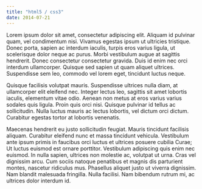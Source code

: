 ```yaml
---
title: "html5 / css3"
date: 2014-07-21
---
```


Lorem ipsum dolor sit amet, consectetur adipiscing elit. Aliquam id pulvinar quam, vel condimentum nisi. Vivamus egestas ipsum ut ultricies tristique. Donec porta, sapien ac interdum iaculis, turpis eros varius ligula, ut scelerisque dolor neque ac purus. Morbi vestibulum augue at sagittis hendrerit. Donec consectetur consectetur gravida. Duis id enim nec orci interdum ullamcorper. Quisque sed sapien ut quam aliquet ultrices. Suspendisse sem leo, commodo vel lorem eget, tincidunt luctus neque.

Quisque facilisis volutpat mauris. Suspendisse ultrices nulla diam, at ullamcorper elit eleifend nec. Integer lectus leo, sagittis sit amet lobortis iaculis, elementum vitae odio. Aenean non metus at eros varius varius sodales quis ligula. Proin quis orci nisi. Quisque pulvinar id tellus ac sollicitudin. Nulla luctus mauris ac lectus lobortis, vel dictum orci dictum. Curabitur egestas tortor at lobortis venenatis.

Maecenas hendrerit eu justo sollicitudin feugiat. Mauris tincidunt facilisis aliquam. Curabitur eleifend nunc et massa tincidunt vehicula. Vestibulum ante ipsum primis in faucibus orci luctus et ultrices posuere cubilia Curae; Ut luctus euismod est ornare porttitor. Vestibulum adipiscing quis enim nec euismod. In nulla sapien, ultrices non molestie ac, volutpat ut urna. Cras vel dignissim arcu. Cum sociis natoque penatibus et magnis dis parturient montes, nascetur ridiculus mus. Phasellus aliquet justo ut viverra dignissim. Nam blandit malesuada fringilla. Nulla facilisi. Nam bibendum rutrum mi, ac ultrices dolor interdum id.
